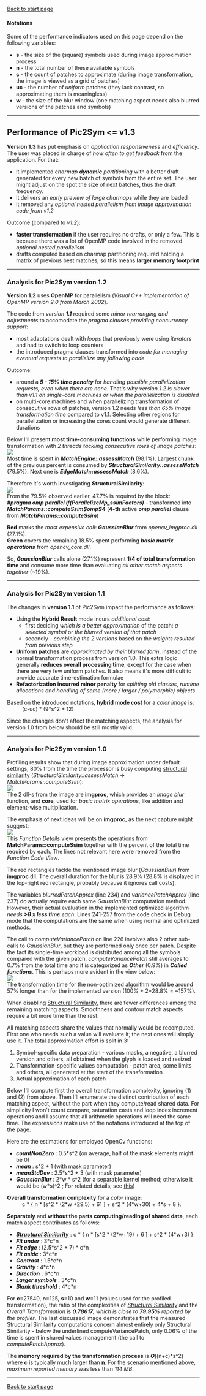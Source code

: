 [Back to start page](../ReadMe.md)

#### Notations
Some of the performance indicators used on this page depend on the following variables:
- **s** \- the size of the (square) symbols used during image approximation process
- **n** \- the total number of these available symbols
- **c** \- the count of patches to approximate (during image transformation, the image is viewed as a grid of patches)
- **uc** \- the number of *uniform* patches (they lack contrast, so approximating them is meaningless)
- **w** \- the size of the blur window (one matching aspect needs also blurred versions of the patches and symbols)

* * *

## Performance of Pic2Sym &#60;&#61; v1.3 ##

**Version 1.3** has put emphasis on *application responsiveness* and *efficiency*. The user was placed in charge of *how often to get feedback* from the application. For that:
- it implemented _charmap **dynamic** partitioning_ with a better draft generated for every new batch of symbols from the entire set. The user might adjust on the spot the size of next batches, thus the draft frequency.
- it delivers an *early preview of large charmaps* while they are loaded
- it removed any *optional nested parallelism from image approximation code from v1.2*

Outcome (compared to *v1.2*):
- **faster transformation** if the user requires no drafts, or only a few. This is because there was a lot of OpenMP code involved in the removed *optional nested parallelism*
- drafts computed based on charmap partitioning required holding a matrix of previous best matches, so this means **larger memory footprint**

* * *

### Analysis for Pic2Sym version 1.2

**Version 1.2** uses **OpenMP** for parallelism (*Visual C++ implementation of OpenMP version 2.0 from March 2002*).

The code from *version __1.1__* required some *minor rearranging and adjustments* to accomodate the *pragma clauses providing concurrency support*:
- most adaptations dealt with *loops* that previously were using *iterators* and had to switch to loop counters
- the introduced pragma clauses transformed into *code for managing eventual requests to parallelize any following code*

Outcome:
- around a ***5 \- 15% time penalty*** for *handling possible parallelization requests, even when there are none*.
	That&#39;s why *version 1.2 is slower than v1.1 on single\-core machines or when the parallelization is disabled*
- on multi\-core machines and when parallelizing transformation of consecutive rows of patches, version 1.2 needs *less than 65% image transformation time* compared to v1.1.
	Selecting other regions for parallelization or increasing the cores count would generate different durations

Below I&#39;ll present **most time\-consuming functions** while performing image transformation with *2 threads tackling consecutive rows of image patches*:<br>
![](ProfileFunctionDetails1.2_SSimWeight.jpg)<br>
Most time is spent in ***MatchEngine::assessMatch*** (98.1%). Largest chunk of the previous percent is consumed by ***StructuralSimilarity::assessMatch*** (79.5%). Next one is ***EdgeMatch::assessMatch*** (8.6%).

Therefore it&#39;s worth investigating **StructuralSimilarity**:<br>
![](ProfileFunctionDetails1.2_BlurWeight.jpg)<br>
From the 79.5% observed earlier, 47.7% is required by the block:<br>
***&#35;pragma omp parallel if(ParallelizeMp_ssimFactors)*** \- transformed into ***MatchParams::computeSsim&#36;omp&#36;4*** (**4\-th** active ***omp parallel*** clause from ***MatchParams::computeSsim***)

**Red** marks the *most expensive call*: ***GaussianBlur*** from *opencv_imgproc.dll* (27.1%).<br>
**Green** covers the remaining 18.5% spent performing ***basic matrix operations*** from *opencv_core.dll*.

So, ***GaussianBlur*** calls alone (27.1%) represent **1/4 of total transformation time** and consume more time than evaluating *all other match aspects together* (&#126;19%).

* * *

### Analysis for Pic2Sym version 1.1

The changes in **version 1.1** of Pic2Sym impact the performance as follows:
- Using the **Hybrid Result** mode incurs *additional cost*:
	- first deciding *which is a better approximation* of the patch: *a selected symbol* or *the blurred version of that patch*
	- secondly \- *combining the 2 versions* based on the *weights resulted from previous step*
- **Uniform patches** are *approximated by their blurred form*, instead of the normal transformation process from version 1.0. This extra logic generally **reduces overall processing time**, except for the case when there are very few uniform patches. It also means it&#39;s more difficult to provide accurate time-estimation formulae
- **Refactorization incurred minor penalty** for *splitting old classes*, *runtime allocations and handling of some (more / larger / polymorphic) objects*

Based on the introduced notations, **hybrid mode cost** for a *color image* is:<br>
&nbsp;&nbsp;&nbsp;&nbsp;&nbsp;&nbsp;&nbsp;&nbsp;&nbsp;&nbsp;(c-uc) \* (9\*s^2 + 12)<br>

Since the changes don&#39;t affect the matching aspects, the analysis for version 1.0 from below should be still mostly valid.

* * *

### Analysis for Pic2Sym version 1.0

Profiling results show that during image approximation under default settings, 80% from the time the processor is busy computing [structural similarity][] (*StructuralSimilarity::assessMatch* \-\> *MatchParams::computeSsim*):<br>
![](ProfileSummary.jpg)<br>
The 2 dll\-s from the image are **imgproc**, which provides an *image blur* function, and **core**, used for *basic matrix operations*, like addition and element\-wise multiplication.

The emphasis of next ideas will be on **imgproc**, as the next capture might suggest:<br>
![](ProfileFunctionDetails.jpg)<br>
This *Function Details* view presents the operations from **MatchParams::computeSsim** together with the percent of the total time required by each. The lines not relevant here were removed from the *Function Code View*.

The red rectangles tackle the mentioned image blur (*GaussianBlur*) from **imgproc** dll. The overall duration for the blur is 28.9% (28.8% is displayed in the top\-right red rectangle, probably because it ignores call costs).

The variables *blurredPatchApprox* (line 234) and *variancePatchApprox* (line 237) do actually require each same *GaussianBlur* computation method.
However, their actual evaluation in the implemented optimized algorithm _needs **\>8 x less time** each_.
Lines 241-257 from the code check in Debug mode that the computations are the same when using normal and optimized methods.

The call to *computeVariancePatch* on line 226 involves also 2 other sub\-calls to *GaussianBlur*, but they are performed only once per patch.
Despite the fact its single\-time workload is distributed among all the symbols compared with the given patch, *computeVariancePatch* still averages to 0.7% from the total time and it is categorized as ***Other*** (0.9%) in ***Called functions***. This is perhaps more evident in the view below:<br>
![](ProfileCallerCallee.jpg)<br>
The transformation time for the non-optimized algorithm would be around 57% longer than for the implemented version (100% + 2*28.8% = ~157%).

When disabling [Structural Similarity][], there are fewer differences among the remaining matching aspects. Smoothness and contour match aspects require a bit more time than the rest.

All matching aspects share the values that normally would be recomputed. First one who needs such a value will evaluate it; the next ones will simply use it.
The total approximation effort is split in 3:

1.	Symbol\-specific data preparation - various masks, a negative, a blurred version and others, all obtained when the glyph is loaded and resized
2.	Transformation\-specific values computation - patch area, some limits and others, all generated at the start of the transformation
3.	Actual approximation of each patch

Below I&#39;ll compute first the overall transformation complexity, ignoring (1) and (2) from above. Then I&#39;ll enumerate the distinct contribution of each matching aspect, without the part when they compute/read shared data.
For simplicity I won&#39;t count compare, saturation casts and loop index increment operations and I assume that all arithmetic operations will need the same time.
The expressions make use of the notations introduced at the top of the page.

Here are the estimations for employed OpenCv functions:
- ***countNonZero*** : 0.5\*s^2   (on average, half of the mask elements might be 0)
- ***mean*** : s^2 + 1   (with mask parameter)
- ***meanStdDev*** :  2.5\*s^2 + 3   (with mask parameter)
- ***GaussianBlur*** : 2\*w \* s^2   (for a separable kernel method; otherwise it would be (w\*s)^2 ;   For related details, see [this](http://www.mathworks.com/matlabcentral/fileexchange/28238-kernel-decomposition)\)

**Overall transformation complexity** for a *color* image:<br>&nbsp;&nbsp;&nbsp;&nbsp;&nbsp;&nbsp;&nbsp;&nbsp;&nbsp;&nbsp;c \* { n \* [s^2 \* (2\*w +29.5) + 61 ]   +   s^2 \* (4\*w+30)   +   4\*s   +   8 }.

**Separately** and **without the parts computing/reading of shared data**, each match aspect contributes as follows:
- ***[Structural Similarity][]*** : c \* { n \* [s^2 \* (2\*w+19) + 6 ]   +   s^2 \* (4\*w+3) }
- ***Fit under*** : 3\*c\*n
- ***Fit edge*** : (2.5\*s^2 + 7) \* c\*n
- ***Fit aside*** : 3\*c\*n
- ***Contrast*** : 1.5\*c\*n
- ***Gravity*** : 4\*c\*n
- ***Direction*** : 6\*c\*n
- ***Larger symbols*** : 3\*c\*n
- ***Blank threshold*** : 4\*c\*n

For **c**=27540, **n**=125, **s**=10 and **w**=11 (values used for the profiled transformation), the ratio of the complexities of *[Structural Similarity][]* and the *Overall Transformation* is _**0.78617**, which is close to **79.95%** reported by the profiler_.
The last discussed image demonstrates that the measured Structural Similarity computations concern almost entirely only Structural Similarity \- below the underlined computeVariancePatch, only 0.06% of the time is spent in shared values management (the call to *computePatchApprox*).

The **memory required by the transformation process** is ***O***((n+c)\*s^2) where **c** is typically much larger than **n**.
For the scenario mentioned above, *maximum reported memory* was less than *114 MB*.

-----------
[Back to start page](../ReadMe.md)

[structural similarity]:https://ece.uwaterloo.ca/~z70wang/research/ssim